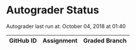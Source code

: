 # Autograder Status
Autograder last run at: October 04, 2018 at 01:40

| GitHub ID | Assignment | Graded Branch |
|-----------|------------|---------------|
